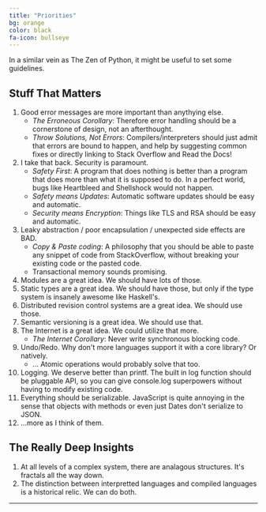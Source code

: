 ```yaml
---
title: "Priorities"
bg: orange
color: black
fa-icon: bullseye
---
```


In a similar vein as The Zen of Python, it might be useful to set some guidelines.

## Stuff That Matters
1. Good error messages are more important than anythying else.
    - *The Erroneous Corollary*: Therefore error handling should be a cornerstone of design, not an afterthought.
    - *Throw Solutions, Not Errors*: Compilers/interpreters should just admit that errors are bound to happen, and help
       by suggesting common fixes or directly linking to Stack Overflow and Read the Docs!
1. I take that back. Security is paramount.
    - *Safety First*: A program that does nothing is better than a program that does more than what it is supposed to do.
      In a perfect world, bugs like Heartbleed and Shellshock would not happen.
    - *Safety means Updates*: Automatic software updates should be easy and automatic.
    - *Security means Encryption*: Things like TLS and RSA should be easy and automatic.
1. Leaky abstraction / poor encapsulation / unexpected side effects are BAD.
    - *Copy & Paste coding*: A philosophy that you should be able to paste any snippet of code from StackOverflow,
    without breaking your existing code or the pasted code.
    - Transactional memory sounds promising.
2. Modules are a great idea. We should have lots of those.
3. Static types are a great idea. We should have those, but only if the type system is insanely awesome like Haskell's.
4. Distributed revision control systems are a great idea. We should use those.
5. Semantic versioning is a great idea. We should use that.
6. The Internet is a great idea. We could utilize that more.
    - *The Internet Corollary*: Never write synchronous blocking code.
7. Undo/Redo. Why don't more languages support it with a core library? Or natively.
    - ... Atomic operations would probably solve that too. 
8. Logging. We deserve better than printf. The built in log function should be pluggable API, so you can give console.log superpowers without having to modify existing code.
8. Everything should be serializable. JavaScript is quite annoying in the sense that objects with methods or even just Dates don't serialize to JSON.
7. ...more as I think of them.

## The Really Deep Insights
1. At all levels of a complex system, there are analagous structures. It's fractals all the way down.
2. The distinction between interpretted languages and compiled languages is a historical relic. We can do both.


-------------------------
